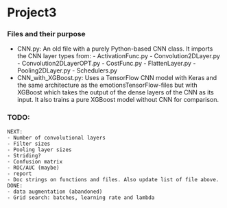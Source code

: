 # Project3

### Files and their purpose
- CNN.py:
    An old file with a purely Python-based CNN class. It imports the CNN layer types from:
        - ActivationFunc.py
        - Convolution2DLayer.py
        - Convolution2DLayerOPT.py
        - CostFunc.py
        - FlattenLayer.py
        - Pooling2DLayer.py
        - Schedulers.py
- CNN_with_XGBoost.py:
    Uses a TensorFlow CNN model with Keras and the same architecture as the emotionsTensorFlow-files
    but with XGBoost which takes the output of the dense layers of the CNN as its input.
    It also trains a pure XGBoost model without CNN for comparison.

### TODO:
    NEXT:
    - Number of convolutional layers
    - Filter sizes
    - Pooling layer sizes
    - Striding?
    - Confusion matrix
    - ROC/AUC (maybe)
    - report
    - Doc strings on functions and files. Also update list of file above.
    DONE:
    - data augmentation (abandoned)
    - Grid search: batches, learning rate and lambda
